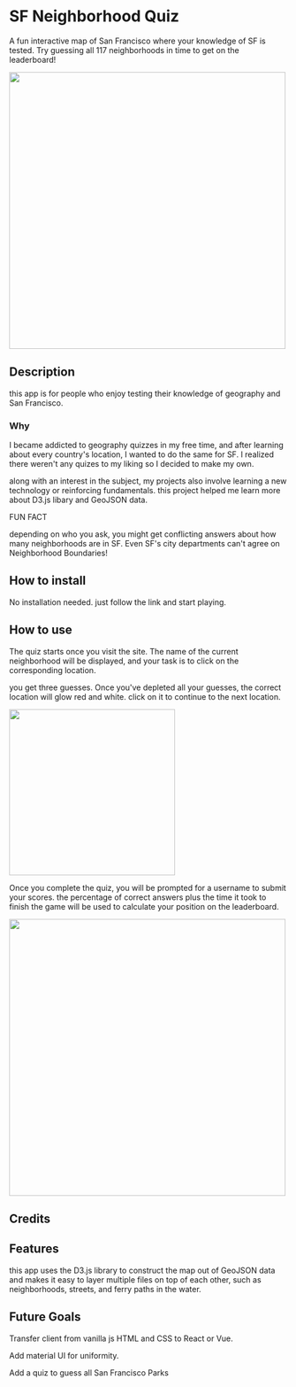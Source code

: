 # SF Neighborhood Quiz

A fun interactive map of San Francisco where your knowledge of SF is tested. Try guessing all 117 neighborhoods in time to get on the leaderboard!

<img src="https://github.com/Achorn/sf-geography-quiz/assets/28990037/c6bf9eac-8e07-486b-ab46-a82244291243)" width="500" height="500" />

## Description

this app is for people who enjoy testing their knowledge of geography and San Francisco.

### Why

I became addicted to geography quizzes in my free time, and after learning about every country's location, I wanted to do the same for SF. I realized there weren't any quizes to my liking so I decided to make my own.

along with an interest in the subject, my projects also involve learning a new technology or reinforcing fundamentals. this project helped me learn more about D3.js libary and GeoJSON data.

FUN FACT

depending on who you ask, you might get conflicting answers about how many neighborhoods are in SF. Even SF's city departments can't agree on Neighborhood Boundaries!

## How to install

No installation needed. just follow the link and start playing.

## How to use

The quiz starts once you visit the site. The name of the current neighborhood will be displayed, and your task is to click on the corresponding location.

you get three guesses. Once you've depleted all your guesses, the correct location will glow red and white. click on it to continue to the next location.

<img src="https://github.com/Achorn/sf-geography-quiz/assets/28990037/fd9ca271-4f8f-41aa-90f0-427c0b75c56e)" width="300" height="300" />

Once you complete the quiz, you will be prompted for a username to submit your scores. the percentage of correct answers plus the time it took to finish the game will be used to calculate your position on the leaderboard.

<img src="https://github.com/Achorn/sf-geography-quiz/assets/28990037/c6bf9eac-8e07-486b-ab46-a82244291243)" width="500" height="500" />

## Credits

## Features

this app uses the D3.js library to construct the map out of GeoJSON data and makes it easy to layer multiple files on top of each other, such as neighborhoods, streets, and ferry paths in the water.

## Future Goals

Transfer client from vanilla js HTML and CSS to React or Vue.

Add material UI for uniformity.

Add a quiz to guess all San Francisco Parks
